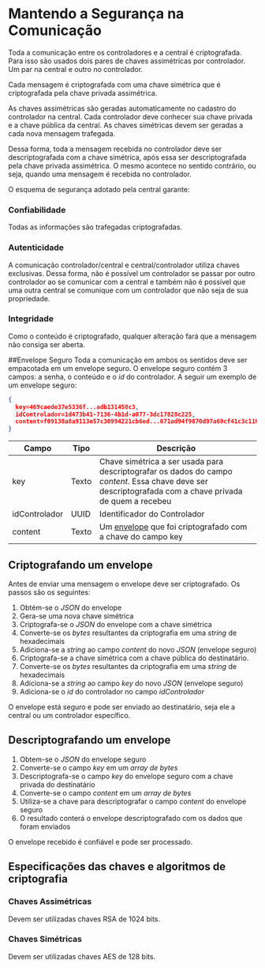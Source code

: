 # Mantendo a Segurança na Comunicação
Toda a comunicação entre os controladores e a central é criptografada. Para isso são usados dois pares de chaves assimétricas por controlador. Um par na central e outro no controlador.

Cada mensagem é criptografada com uma chave simétrica que é criptografada pela chave privada assimétrica. 

As chaves assimétricas são geradas automaticamente no cadastro do controlador na central. Cada controlador deve conhecer sua chave privada e a chave pública da central. As chaves simétricas devem ser geradas a cada nova mensagem trafegada.

Dessa forma, toda a mensagem recebida no controlador deve ser descriptografada com a chave simétrica, após essa ser descriptografada pela chave privada assimétrica. O mesmo acontece no sentido contrário, ou seja, quando uma mensagem é recebida no controlador.

O esquema de segurança adotado pela central garante:

### Confiabilidade
Todas as informações são trafegadas criptografadas.

### Autenticidade
A comunicação controlador/central e central/controlador utiliza chaves exclusivas. Dessa forma, não é possível um controlador se passar por outro controlador ao se comunicar com a central e também não é possível que uma outra central se comunique com um controlador que não seja de sua propriedade.

### Integridade
Como o conteúdo é criptografado, qualquer alteração fará que a mensagem não consiga ser aberta.


##Envelope Seguro
Toda a comunicação em ambos os sentidos deve ser empacotada em um envelope seguro. O envelope seguro contém 3 campos: a senha, o conteúdo e o _id_ do controlador. A seguir um exemplo de um envelope seguro:


```JSON
{
  key=469caede37e5336f...adb131458c3, 
  idControlador=1d473b41-7136-4b1d-a077-3dc17828c225, 
  content=f09138a8a9113e57c30994221cb6ed...671ad94f9870d97a69cf41c3c1105189
} 
```

| Campo| Tipo | Descrição |
| ------------ | ------------- | ------------ |
| key | Texto  | Chave simétrica a ser usada para descriptografar os dados do campo _content_. Essa chave deve ser descriptografada com a chave privada de quem a recebeu|
| idControlador | UUID | Identificador do Controlador |
| content | Texto   | Um [envelope](/comunicacao/envelope) que foi criptografado com a chave do campo key |

## Criptografando um envelope
Antes de enviar uma mensagem o envelope deve ser criptografado. Os passos são os seguintes:

1. Obtém-se o _JSON_ do envelope
2. Gera-se uma nova chave simétrica
3. Criptografa-se o _JSON_ do envelope com a chave simétrica
4. Converte-se os _bytes_ resultantes da criptografia em uma _string_ de hexadecimais
5. Adiciona-se a _string_ ao campo _content_ do novo _JSON_ (envelope seguro)
6. Criptografa-se a chave simétrica com a chave pública do destinatário.
7. Converte-se os _bytes_ resultantes da criptografia em uma _string_ de hexadecimais
8. Adiciona-se a _string_ ao campo _key_ do novo _JSON_ (envelope seguro)
9. Adiciona-se o _id_ do controlador no campo _idControlador_

O envelope está seguro e pode ser enviado ao destinatário, seja ele a central ou um controlador específico.

## Descriptografando um envelope
1. Obtem-se o _JSON_ do envelope seguro
2. Converte-se o campo _key_ em um _array de bytes_
3. Descriptografa-se o campo _key_ do envelope seguro com a chave privada do destinatário
4. Converte-se o campo _content_ em um _array de bytes_
5. Utiliza-se a chave para descriptografar o campo _content_ do envelope seguro
6. O resultado conterá o envelope descriptografado com os dados que foram enviados

O envelope recebido é confiável e pode ser processado.

## Especificações das chaves e algoritmos de criptografia
### Chaves Assimétricas
Devem ser utilizadas chaves RSA de 1024 bits.

### Chaves Simétricas
Devem ser utilizadas chaves AES de 128 bits.



